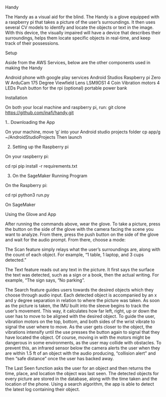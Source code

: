 Handy

The Handy as a visual aid for the blind. The Handy is a glove equipped with a raspberry pi that takes a picture of the user’s surroundings. It then uses several CV models to identify and locate the objects or text in the image. With this device, the visually impaired will have a device that describes their surroundings, helps them locate specific objects in real-time, and keep track of their possessions.

Setup

Aside from the AWS Services, below are the other components used in making the Handy

Android phone with google play services
Android Studios
Raspberry pi Zero W
ArduCam 175 Degree Viewfield Lens
LSM9DS1
4  Coin Vibration motors
4 LEDs
Push button for the rpi
(optional) portable power bank 

Installation

On both your local machine and  raspberry pi, run:
git clone https://github.com/inafi/handy.git

1.. Downloading the App

On your machine, move ‘g’ into your Android studio projects folder
cp app/g ~/AndroidStudioProjects
Then launch

2. Setting up the Raspberry pi

On your raspberry pi: 

cd rpi
pip install -r requirements.txt

3. On the SageMaker
Running Program

On the Raspberry pi:

cd rpi
python3 run.py

On SageMaker

Using the Glove and App

After running the commands above, wear the glove. To take a picture, press the button on the side of the glove with the camera facing the scene you want to analyze. From there, press the push button on the side of the glove and wait for the audio prompt. From there, choose a mode:

The Scan feature simply relays what the user’s surroundings are, along with the count of each object. For example, “1 table, 1 laptop, and 3 cups detected.”

The Text feature reads out any text in the picture. It first says the surface the text was detected, such as a sign or a book, then the actual writing. For example, “The sign says, “No parking”.

The Search feature guides users towards the desired objects which they choose through audio input. Each detected object is accompanied by an x and y degree separation in relation to where the picture was taken. As soon as the picture is taken, the IMU built into the sleeve begins to track the user’s movement. This way, it calculates how far left, right, up or down the user has to move to be aligned with the desired object. To guide the user, vibration motors on the top, bottom, and both sides of the wrist vibrate to signal the user where to move. As the user gets closer to the object, the vibrations intensify until the use presses the button again to signal that they have located the object. Of course, moving in with the motors might be dangerous in some environments, as the user may collide with obstacles. To prevent this, an infrared sensor below the camera alerts the user when they are within 1.5 ft of an object with the audio producing, “collision alert” and then “safe distance” once the user has backed away.

The Last Seen function asks the user for an object and then returns the time, place, and location the object was last seen. The detected objects for every picture are stored in the database, along with the time taken and the location of the phone. Using a search algorithm, the app is able to detect the latest log containing their object.
